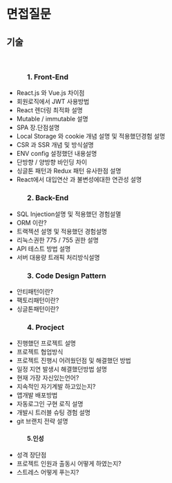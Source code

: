 <h1>면접질문</h1>
<h2>기술</h2>
<br/>
 <p>
<ul>
 <ol><h3>1. Front-End</h3></ol>
   <li>React.js 와 Vue.js 차이점</li>
   <li>회원로직에서 JWT 사용방법</li>
   <li>React 렌더링 최적화 설명</li>
   <li>Mutable / immutable 설명</li>
   <li>SPA 장.단점설명</li>
   <li>Local Storage 와 cookie 개념 설명 및 적용했던경험 설명</li>
   <li>CSR 과 SSR 개념 및 방식설명</li>
   <li>ENV config 설정했던 내용설명</li>
   <li>단방향 / 양방향 바인딩 차이</li>
   <li>싱글톤 패턴과 Redux 패턴 유사한점 설명</li>
   <li>React에서 대입연산 과 불변성에대한 연관성 설명</li>
 </ul>
</p>
<p>
 <ul>
  <ol><h3>2. Back-End</h3></ol>
   <li>SQL Injection설명 및 적용했던 경험설멸</li>
   <li>ORM 이란?</li>
  <li>트랙젝션 설명 및 적용했던 경험설명</li>
  <li>리눅스권한 775 / 755 권한 설명</li>
  <li>API 테스트 방법 설명</li>
  <li>서버 대용량 트래픽 처리방식설명</li>
 </ul>
</p>
<p>
 <ul>
  <ol><h3>3. Code Design Pattern</h3></ol>
   <li>안티패턴이란?</li>
   <li>팩토리패턴이란?</li>
   <li>싱글톤패턴이란?</li>
 </ul>
</p>
<p>
 <ul>
  <ol><h3>4. Procject</h3></ol>
   <li>진행했던 프로젝트 설명</li>
   <li>프로젝트 협업방식</li>
   <li>프로젝트 진행시 어려웠던점 및 해결했던 방법</li>
  <li>일정 지연 발생시 해결했던방법 설명</li>
  <li>현재 가장 자신있는언어?</li>
  <li>지속적인 자기계발 하고있는지?</li>
  <li>앱개발 배포방법</li>
  <li>자동로그인 구현 로직 설명</li>
  <li>개발시 트러블 슈팅 경험 설명</li>
  <li>git 브랜치 전략 설명</li>
 </ul>
</p>

<p>
 <ul>
  <ol><h4>5.인성 </h4></ol>
  <li>성격 장단점</li>
  <li>프로젝트 인원과 출동시 어떻게 하였는지?</li>
  <li>스트레스 어떻게 푸는지?</li>
 </ul>
</p>
